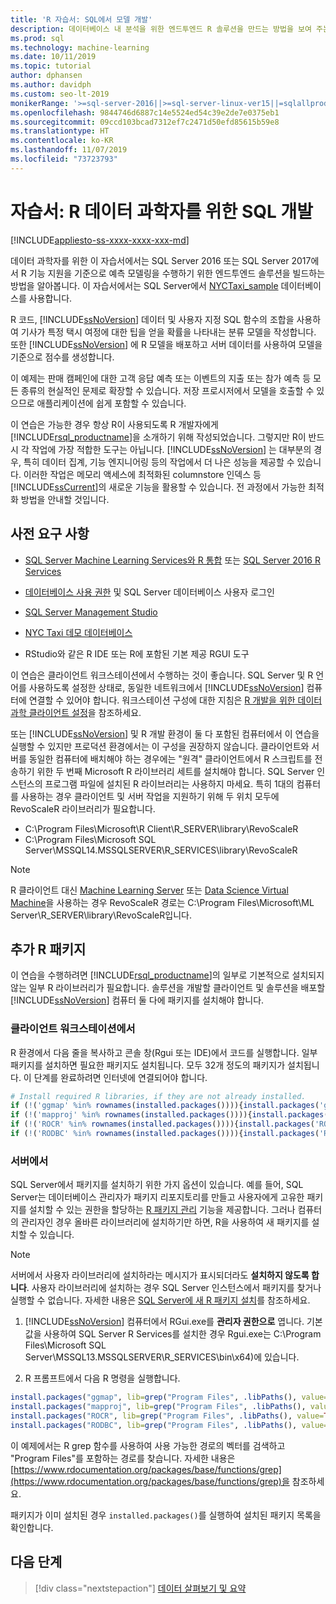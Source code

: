 ```yaml
---
title: 'R 자습서: SQL에서 모델 개발'
description: 데이터베이스 내 분석을 위한 엔드투엔드 R 솔루션을 만드는 방법을 보여 주는 자습서입니다.
ms.prod: sql
ms.technology: machine-learning
ms.date: 10/11/2019
ms.topic: tutorial
author: dphansen
ms.author: davidph
ms.custom: seo-lt-2019
monikerRange: '>=sql-server-2016||>=sql-server-linux-ver15||=sqlallproducts-allversions'
ms.openlocfilehash: 9844746d6887c14e5524ed54c39e2de7e0375eb1
ms.sourcegitcommit: 09ccd103bcad7312ef7c2471d50efd85615b59e8
ms.translationtype: HT
ms.contentlocale: ko-KR
ms.lasthandoff: 11/07/2019
ms.locfileid: "73723793"
---
```

# <a name="tutorial-sql-development-for-r-data-scientists"></a>자습서: R 데이터 과학자를 위한 SQL 개발
[!INCLUDE[appliesto-ss-xxxx-xxxx-xxx-md](../../includes/appliesto-ss-xxxx-xxxx-xxx-md.md)]

데이터 과학자를 위한 이 자습서에서는 SQL Server 2016 또는 SQL Server 2017에서 R 기능 지원을 기준으로 예측 모델링을 수행하기 위한 엔드투엔드 솔루션을 빌드하는 방법을 알아봅니다. 이 자습서에서는 SQL Server에서 [NYCTaxi_sample](demo-data-nyctaxi-in-sql.md) 데이터베이스를 사용합니다. 

R 코드, [!INCLUDE[ssNoVersion](../../includes/ssnoversion-md.md)] 데이터 및 사용자 지정 SQL 함수의 조합을 사용하여 기사가 특정 택시 여정에 대한 팁을 얻을 확률을 나타내는 분류 모델을 작성합니다. 또한 [!INCLUDE[ssNoVersion](../../includes/ssnoversion-md.md)] 에 R 모델을 배포하고 서버 데이터를 사용하여 모델을 기준으로 점수를 생성합니다.

이 예제는 판매 캠페인에 대한 고객 응답 예측 또는 이벤트의 지출 또는 참가 예측 등 모든 종류의 현실적인 문제로 확장할 수 있습니다. 저장 프로시저에서 모델을 호출할 수 있으므로 애플리케이션에 쉽게 포함할 수 있습니다.

이 연습은 가능한 경우 항상 R이 사용되도록 R 개발자에게 [!INCLUDE[rsql_productname](../../includes/rsql-productname-md.md)]을 소개하기 위해 작성되었습니다. 그렇지만 R이 반드시 각 작업에 가장 적합한 도구는 아닙니다. [!INCLUDE[ssNoVersion](../../includes/ssnoversion-md.md)] 는 대부분의 경우, 특히 데이터 집계, 기능 엔지니어링 등의 작업에서 더 나은 성능을 제공할 수 있습니다.  이러한 작업은 메모리 액세스에 최적화된 columnstore 인덱스 등 [!INCLUDE[ssCurrent](../../includes/sscurrent-md.md)]의 새로운 기능을 활용할 수 있습니다. 전 과정에서 가능한 최적화 방법을 안내할 것입니다.

## <a name="prerequisites"></a>사전 요구 사항

+ [SQL Server Machine Learning Services와 R 통합](../install/sql-machine-learning-services-windows-install.md#verify-installation) 또는 [SQL Server 2016 R Services](../install/sql-r-services-windows-install.md)

+ [데이터베이스 사용 권한](../security/user-permission.md) 및 SQL Server 데이터베이스 사용자 로그인

+ [SQL Server Management Studio](https://docs.microsoft.com/sql/ssms/download-sql-server-management-studio-ssms)

+ [NYC Taxi 데모 데이터베이스](demo-data-nyctaxi-in-sql.md)

+ RStudio와 같은 R IDE 또는 R에 포함된 기본 제공 RGUI 도구

이 연습은 클라이언트 워크스테이션에서 수행하는 것이 좋습니다. SQL Server 및 R 언어를 사용하도록 설정한 상태로, 동일한 네트워크에서 [!INCLUDE[ssNoVersion](../../includes/ssnoversion-md.md)] 컴퓨터에 연결할 수 있어야 합니다. 워크스테이션 구성에 대한 지침은 [R 개발을 위한 데이터 과학 클라이언트 설정](../r/set-up-a-data-science-client.md)을 참조하세요.

또는 [!INCLUDE[ssNoVersion](../../includes/ssnoversion-md.md)] 및 R 개발 환경이 둘 다 포함된 컴퓨터에서 이 연습을 실행할 수 있지만 프로덕션 환경에서는 이 구성을 권장하지 않습니다. 클라이언트와 서버를 동일한 컴퓨터에 배치해야 하는 경우에는 "원격" 클라이언트에서 R 스크립트를 전송하기 위한 두 번째 Microsoft R 라이브러리 세트를 설치해야 합니다. SQL Server 인스턴스의 프로그램 파일에 설치된 R 라이브러리는 사용하지 마세요. 특히 1대의 컴퓨터를 사용하는 경우 클라이언트 및 서버 작업을 지원하기 위해 두 위치 모두에 RevoScaleR 라이브러리가 필요합니다.

+ C:\Program Files\Microsoft\R Client\R_SERVER\library\RevoScaleR 
+ C:\Program Files\Microsoft SQL Server\MSSQL14.MSSQLSERVER\R_SERVICES\library\RevoScaleR

> [!NOTE]
> R 클라이언트 대신 [Machine Learning Server](https://docs.microsoft.com/machine-learning-server/) 또는 [Data Science Virtual Machine](https://docs.microsoft.com/azure/machine-learning/data-science-virtual-machine/)을 사용하는 경우 RevoScaleR 경로는 C:\Program Files\Microsoft\ML Server\R_SERVER\library\RevoScaleR입니다.

<a name="add-packages"></a>

## <a name="additional-r-packages"></a>추가 R 패키지

이 연습을 수행하려면 [!INCLUDE[rsql_productname](../../includes/rsql-productname-md.md)]의 일부로 기본적으로 설치되지 않는 일부 R 라이브러리가 필요합니다. 솔루션을 개발할 클라이언트 및 솔루션을 배포할 [!INCLUDE[ssNoVersion](../../includes/ssnoversion-md.md)] 컴퓨터 둘 다에 패키지를 설치해야 합니다.

### <a name="on-a-client-workstation"></a>클라이언트 워크스테이션에서

R 환경에서 다음 줄을 복사하고 콘솔 창(Rgui 또는 IDE)에서 코드를 실행합니다. 일부 패키지를 설치하면 필요한 패키지도 설치됩니다. 모두 32개 정도의 패키지가 설치됩니다. 이 단계를 완료하려면 인터넷에 연결되어야 합니다.
    
  ```R
  # Install required R libraries, if they are not already installed.
  if (!('ggmap' %in% rownames(installed.packages()))){install.packages('ggmap')}
  if (!('mapproj' %in% rownames(installed.packages()))){install.packages('mapproj')}
  if (!('ROCR' %in% rownames(installed.packages()))){install.packages('ROCR')}
  if (!('RODBC' %in% rownames(installed.packages()))){install.packages('RODBC')}
  ```

### <a name="on-the-server"></a>서버에서

SQL Server에서 패키지를 설치하기 위한 가지 옵션이 있습니다. 예를 들어, SQL Server는 데이터베이스 관리자가 패키지 리포지토리를 만들고 사용자에게 고유한 패키지를 설치할 수 있는 권한을 할당하는 [R 패키지 관리](../r/install-additional-r-packages-on-sql-server.md) 기능을 제공합니다. 그러나 컴퓨터의 관리자인 경우 올바른 라이브러리에 설치하기만 하면, R을 사용하여 새 패키지를 설치할 수 있습니다.

> [!NOTE]
> 서버에서 사용자 라이브러리에 설치하라는 메시지가 표시되더라도 **설치하지 않도록 합니다**. 사용자 라이브러리에 설치하는 경우 SQL Server 인스턴스에서 패키지를 찾거나 실행할 수 없습니다. 자세한 내용은 [SQL Server에 새 R 패키지 설치](../r/install-additional-r-packages-on-sql-server.md)를 참조하세요.

1. [!INCLUDE[ssNoVersion](../../includes/ssnoversion-md.md)] 컴퓨터에서 RGui.exe를 **관리자 권한으로** 엽니다.  기본값을 사용하여 SQL Server R Services를 설치한 경우 Rgui.exe는 C:\Program Files\Microsoft SQL Server\MSSQL13.MSSQLSERVER\R_SERVICES\bin\x64)에 있습니다.

2. R 프롬프트에서 다음 R 명령을 실행합니다.
  
  ```R
  install.packages("ggmap", lib=grep("Program Files", .libPaths(), value=TRUE)[1])
  install.packages("mapproj", lib=grep("Program Files", .libPaths(), value=TRUE)[1])
  install.packages("ROCR", lib=grep("Program Files", .libPaths(), value=TRUE)[1])
  install.packages("RODBC", lib=grep("Program Files", .libPaths(), value=TRUE)[1])
  ```
  이 예제에서는 R grep 함수를 사용하여 사용 가능한 경로의 벡터를 검색하고 "Program Files"를 포함하는 경로를 찾습니다. 자세한 내용은 [https://www.rdocumentation.org/packages/base/functions/grep](https://www.rdocumentation.org/packages/base/functions/grep)을 참조하세요.

  패키지가 이미 설치된 경우 `installed.packages()`를 실행하여 설치된 패키지 목록을 확인합니다.

## <a name="next-steps"></a>다음 단계

> [!div class="nextstepaction"]
> [데이터 살펴보기 및 요약](walkthrough-view-and-summarize-data-using-r.md)
